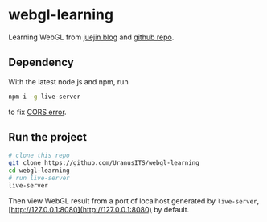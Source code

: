 # webgl-learning

Learning WebGL from [juejin blog](https://juejin.cn/column/7067063198054105118) and [github repo](https://github.com/buglas/webgl-lesson).

## Dependency

With the latest node.js and npm, run

```bash
npm i -g live-server
```

to fix [CORS error](https://stackoverflow.com/a/66951910/18394442).

## Run the project

```bash
# clone this repo
git clone https://github.com/UranusITS/webgl-learning
cd webgl-learning
# run live-server
live-server
```

Then view WebGL result from a port of localhost generated by `live-server`, [http://127.0.0.1:8080](http://127.0.0.1:8080) by default.
